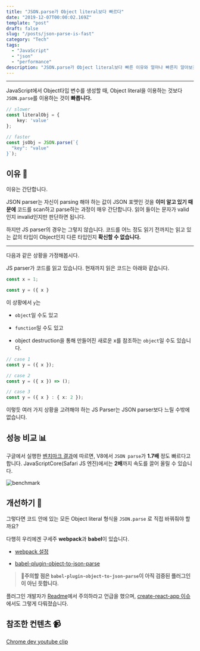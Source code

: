 ```yaml
---
title: "JSON.parse가 Object literal보다 빠르다"
date: "2019-12-07T00:00:02.169Z"
template: "post"
draft: false
slug: "/posts/json-parse-is-fast"
category: "Tech"
tags:
  - "JavaScript"
  - "json"
  - "performance"
description: "JSON.parse가 Object literal보다 빠른 이유와 얼마나 빠른지 알아보겠습니다."
---
```


----

JavaScript에서 Object타입 변수를 생성할 때, Object literal을 이용하는 것보다 `JSON.parse`를 이용하는 것이 **빠릅니다.**

```typescript
// slower
const literalObj = {
	key: 'value'
};

// faster
const jsObj = JSON.parse(`{
  "key": "value"
}`);
```

## 이유 🤔

이유는 간단합니다.

JSON parser는 자신이 parsing 해야 하는 값이 JSON 포맷인 것을 **이미 알고 있기 때문에** 코드를 scan하고 parse하는 과정이 매우 간단합니다. 읽어 들이는 문자가 valid인지 invalid인지만 판단하면 됩니다.

하지만 JS parser의 경우는 그렇지 않습니다. 코드를 어느 정도 읽기 전까지는 읽고 있는 값의 타입이 Object인지 다른 타입인지 **확신할 수 없습니다.**

----

다음과 같은 상황을 가정해봅시다.

JS parser가 코드를 읽고 있습니다. 현재까지 읽은 코드는 아래와 같습니다.

``` typescript
const x = 1;

const y = ({ x }
```

이 상황에서 `y`는

- `object`일 수도 있고

- `function`일 수도 있고

- object destruction을 통해 만들어진 새로운 x를 참조하는 `object`일 수도 있습니다.

```typescript
// case 1
const y = ({ x });

// case 2
const y = ({ x }) => ();

// case 3
const y = ({ x } : { x: 2 });

```

이렇듯 여러 가지 상황을 고려해야 하는 JS Parser는 JSON parser보다 느릴 수밖에 없습니다.

## 성능 비교 📊

구글에서 실행한 [벤치마크 결과](https://v8.dev/blog/cost-of-javascript-2019#json)에 따르면, V8에서 `JSON parse`가 **1.7배** 정도 빠르다고 합니다.  JavaScriptCore(Safari JS 엔진)에서는 **2배**까지 속도를 끌어 올릴 수 있습니다.

![benchmark](https://v8.dev/_img/cost-of-javascript-2019/json.svg)


## 개선하기 🔧

그렇다면 코드 안에 있는 모든 Object literal 형식을 `JSON.parse` 로 직접 바꿔줘야 할까요?

다행히 우리에겐 구세주 **webpack**과 **babel**이 있습니다.

- [webpack 설정](https://github.com/webpack/webpack/pull/9349)

- [babel-plugin-object-to-json-parse](https://github.com/nd-02110114/babel-plugin-object-to-json-parse)

> 🚨**주의할 점은 `babel-plugin-object-to-json-parse`이 아직 검증된 플러그인이 아닌 듯합니다.**

플러그인 개발자가 [Readme](https://github.com/nd-02110114/babel-plugin-object-to-json-parse/blob/master/README.md)에서 주의하라고 언급을 했으며, [create-react-app 이슈](https://github.com/facebook/create-react-app/issues/8036)에서도 그렇게 다뤄졌습니다.


## 참조한 컨텐츠 📹

[Chrome dev youtube clip](https://youtu.be/ff4fgQxPaO0)